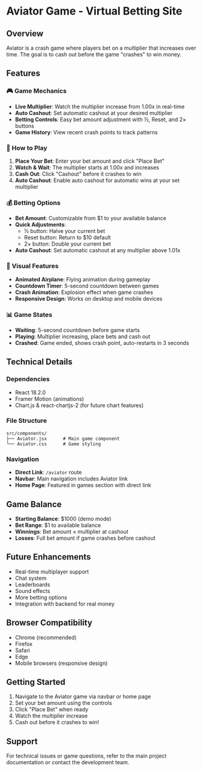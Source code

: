 # Aviator Game - Virtual Betting Site

## Overview
Aviator is a crash game where players bet on a multiplier that increases over time. The goal is to cash out before the game "crashes" to win money.

## Features

### 🎮 Game Mechanics
- **Live Multiplier**: Watch the multiplier increase from 1.00x in real-time
- **Auto Cashout**: Set automatic cashout at your desired multiplier
- **Betting Controls**: Easy bet amount adjustment with ½, Reset, and 2× buttons
- **Game History**: View recent crash points to track patterns

### 🎯 How to Play
1. **Place Your Bet**: Enter your bet amount and click "Place Bet"
2. **Watch & Wait**: The multiplier starts at 1.00x and increases
3. **Cash Out**: Click "Cashout" before it crashes to win
4. **Auto Cashout**: Enable auto cashout for automatic wins at your set multiplier

### 💰 Betting Options
- **Bet Amount**: Customizable from $1 to your available balance
- **Quick Adjustments**: 
  - ½ button: Halve your current bet
  - Reset button: Return to $10 default
  - 2× button: Double your current bet
- **Auto Cashout**: Set automatic cashout at any multiplier above 1.01x

### 🎨 Visual Features
- **Animated Airplane**: Flying animation during gameplay
- **Countdown Timer**: 5-second countdown between games
- **Crash Animation**: Explosion effect when game crashes
- **Responsive Design**: Works on desktop and mobile devices

### 📊 Game States
- **Waiting**: 5-second countdown before game starts
- **Playing**: Multiplier increasing, place bets and cash out
- **Crashed**: Game ended, shows crash point, auto-restarts in 3 seconds

## Technical Details

### Dependencies
- React 18.2.0
- Framer Motion (animations)
- Chart.js & react-chartjs-2 (for future chart features)

### File Structure
```
src/components/
├── Aviator.jsx      # Main game component
└── Aviator.css      # Game styling
```

### Navigation
- **Direct Link**: `/aviator` route
- **Navbar**: Main navigation includes Aviator link
- **Home Page**: Featured in games section with direct link

## Game Balance
- **Starting Balance**: $1000 (demo mode)
- **Bet Range**: $1 to available balance
- **Winnings**: Bet amount × multiplier at cashout
- **Losses**: Full bet amount if game crashes before cashout

## Future Enhancements
- Real-time multiplayer support
- Chat system
- Leaderboards
- Sound effects
- More betting options
- Integration with backend for real money

## Browser Compatibility
- Chrome (recommended)
- Firefox
- Safari
- Edge
- Mobile browsers (responsive design)

## Getting Started
1. Navigate to the Aviator game via navbar or home page
2. Set your bet amount using the controls
3. Click "Place Bet" when ready
4. Watch the multiplier increase
5. Cash out before it crashes to win!

## Support
For technical issues or game questions, refer to the main project documentation or contact the development team.
